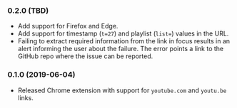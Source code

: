 ### 0.2.0 (TBD)

* Add support for Firefox and Edge.
* Add support for timestamp (`t=27`) and playlist (`list=`) values in the URL.
* Failing to extract required information from the link in focus results
in an alert informing the user about the failure. The error points a link
to the GitHub repo where the issue can be reported.

### 0.1.0 (2019-06-04)

* Released Chrome extension with support for `youtube.com` and `youtu.be` links.